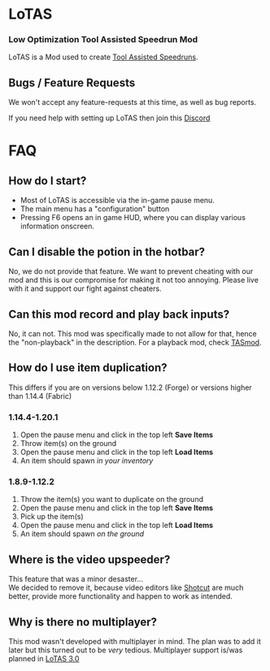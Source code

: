 # LoTAS
### Low Optimization Tool Assisted Speedrun Mod

LoTAS is a Mod used to create [Tool Assisted Speedruns](https://en.wikipedia.org/wiki/Tool-assisted_speedrun).

## Bugs / Feature Requests
We won't accept any feature-requests at this time, as well as bug reports.

If you need help with setting up LoTAS then join this [Discord](https://discord.gg/minecraft-tas-373166430478401555)


# FAQ
## How do I start?
- Most of LoTAS is accessible via the in-game pause menu.
- The main menu has a "configuration" button
- Pressing F6 opens an in game HUD, where you can display various information onscreen.

## Can I disable the potion in the hotbar?
No, we do not provide that feature. We want to prevent cheating with our mod and this is our compromise for making it not too annoying. Please live with it and support our fight against cheaters.

## Can this mod record and play back inputs?
No, it can not. This mod was specifically made to not allow for that, hence the "non-playback" in the description. For a playback mod, check [TASmod](https://github.com/MinecraftTAS/TASmod).

## How do I use item duplication?
This differs if you are on versions below 1.12.2 (Forge) or versions higher than 1.14.4 (Fabric)

### 1.14.4-1.20.1
1. Open the pause menu and click in the top left **Save Items**
2. Throw item(s) on the ground
3. Open the pause menu and click in the top left **Load Items**
4. An item should spawn *in your inventory*

### 1.8.9-1.12.2
1. Throw the item(s) you want to duplicate on the ground
2. Open the pause menu and click in the top left **Save Items**
3. Pick up the item(s)
4. Open the pause menu and click in the top left **Load Items**
5. An item should spawn *on the ground*

## Where is the video upspeeder?
This feature that was a minor desaster...  
We decided to remove it, because video editors like [Shotcut](https://shotcut.org) are much better, provide more functionality and happen to work as intended.  

## Why is there no multiplayer?
This mod wasn't developed with multiplayer in mind. The plan was to add it later but this turned out to be *very* tedious. Multiplayer support is/was planned in [LoTAS 3.0](https://github.com/MinecraftTAS/LoTAS/tree/dev-3.0.0)
